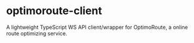# optimoroute-client
A lightweight TypeScript WS API client/wrapper for OptimoRoute, a online route optimizing service.
